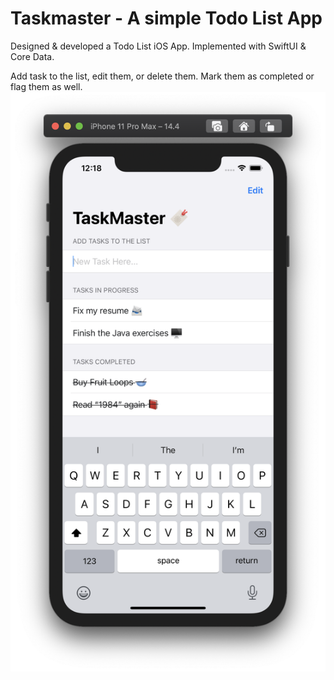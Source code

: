 # Taskmaster - A simple Todo List App

Designed & developed a Todo List iOS App. Implemented with SwiftUI & Core Data.

Add task to the list, edit them, or delete them. Mark them as completed or flag them as well.
![Screenshot](capture.png)
